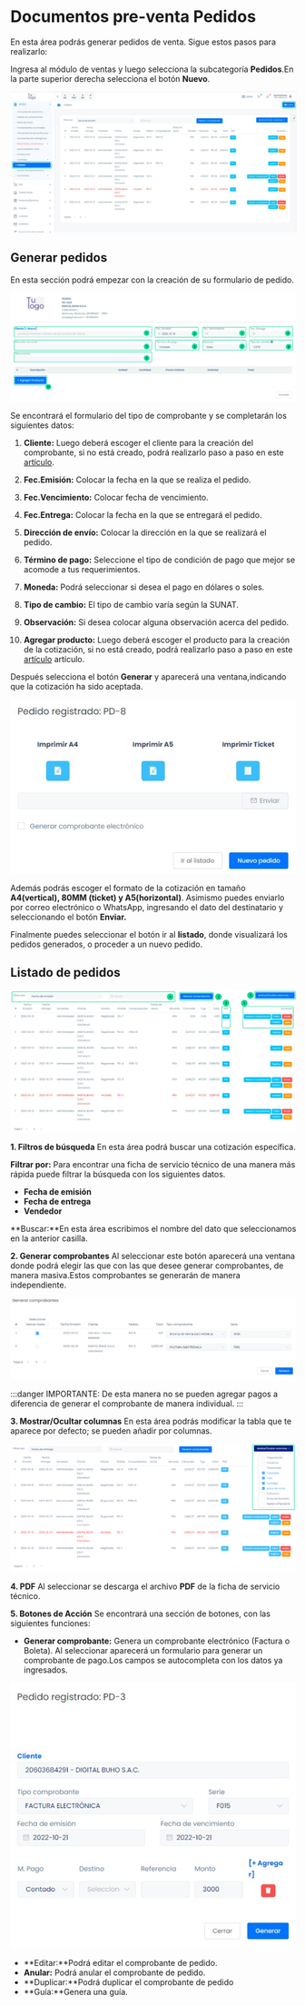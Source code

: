 # Documentos pre-venta Pedidos

En esta área podrás generar pedidos de venta. Sigue estos pasos para realizarlo:

Ingresa al módulo de ventas y luego selecciona la subcategoría **Pedidos**.En la parte superior derecha selecciona el botón **Nuevo**.

![Alt text](img/pedidos1.jpg)

## Generar pedidos

En esta sección podrá empezar con la creación de su formulario de pedido.

![Alt text](img/pedidos21.jpg)

Se encontrará el formulario del tipo de comprobante y se completarán los siguientes datos:

1. **Cliente:** Luego deberá escoger el cliente para la creación del comprobante, si no está creado, podrá realizarlo paso a paso en este [artículo](https://fastura.github.io/documentacion/ventas/Emitir-comprobantes-Facturas-y-Boletas).

2. **Fec.Emisión:** Colocar la fecha en la que se realiza el pedido.

3. **Fec.Vencimiento:** Colocar fecha de vencimiento.

4. **Fec.Entrega:** Colocar la fecha en la que se entregará el pedido.

5. **Dirección de envío:** Colocar la dirección en la que se realizará el pedido.

6. **Término de pago:** Seleccione el tipo de condición de pago que mejor se acomode a tus requerimientos.

7. **Moneda:** Podrá seleccionar si desea el pago en dólares o soles.

8. **Tipo de cambio:** El tipo de cambio varía según la SUNAT.

9. **Observación:** Si desea colocar alguna observación acerca del pedido.

10. **Agregar producto:** Luego deberá escoger el producto para la creación de la cotización, si no está creado, podrá realizarlo paso a paso en este [artículo](https://fastura.github.io/documentacion/ventas/Emitir-comprobantes-Facturas-y-Boletas) artículo.

Después selecciona el botón **Generar** y aparecerá una ventana,indicando que la cotización ha sido aceptada.

![Alt text](img/pedidos5.jpg)

Además podrás escoger el formato de la cotización en tamaño **A4(vertical), 80MM (ticket) y A5(horizontal)**.
Asimismo puedes enviarlo por correo electrónico o WhatsApp, ingresando el dato del destinatario y seleccionando el botón **Enviar.**

Finalmente puedes seleccionar el botón  ir al **listado**, donde visualizará los pedidos generados,  o proceder a un nuevo pedido.

## Listado de pedidos

![Alt text](img/pedidos3.jpg)

**1. Filtros de búsqueda**
En esta área podrá buscar una cotización específica.

**Filtrar por:** Para encontrar una ficha de servicio técnico de una manera más rápida puede filtrar la búsqueda con los siguientes datos.

- **Fecha de emisión**
- **Fecha de entrega**
- **Vendedor**

**Buscar:**En esta área escribimos el nombre del dato que seleccionamos en la anterior casilla.

**2. Generar comprobantes**
Al seleccionar este botón aparecerá una ventana donde podrá elegir las que con las que desee generar comprobantes, de manera masiva.Estos comprobantes se generarán de manera independiente.

![Alt text](img/pedidos6.jpg)

:::danger IMPORTANTE:
De esta manera no se pueden agregar pagos a diferencia de generar el comprobante de manera individual.
:::

**3. Mostrar/Ocultar columnas**
En esta área podrás modificar la tabla que te aparece por defecto; se pueden añadir por columnas.

![Alt text](img/pedidos4.jpg)

**4. PDF**
Al seleccionar se descarga el archivo **PDF** de la ficha de servicio técnico.

**5. Botones de Acción**
Se encontrará una sección de botones, con las siguientes funciones:

- **Generar comprobante:** Genera  un comprobante electrónico (Factura o Boleta).
Al seleccionar  aparecerá un formulario para generar un comprobante de pago.Los campos se autocompleta con los datos ya ingresados.

![Alt text](img/pedidos7.jpg)

- **Editar:**Podrá editar el comprobante de pedido.
- **Anular:** Podrá anular el comprobante de pedido.
- **Duplicar:**Podrá duplicar el comprobante de pedido
- **Guía:**Genera una guía.
